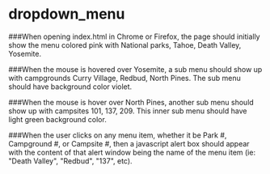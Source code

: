 # dropdown_menu

###When opening index.html in Chrome or Firefox, the page should initially show the
menu colored pink with National parks, Tahoe, Death Valley, Yosemite.

###When the mouse is hovered over Yosemite, a sub menu should show up with campgrounds
Curry Village, Redbud, North Pines. The sub menu should have background color violet.

###When the mouse is hover over North Pines, another sub menu should show up with campsites 101, 137, 209.  This inner sub menu should have light
green background color.

###When the user clicks on any menu item, whether it be Park #, Campground #, or Campsite #,
then a javascript alert box should appear with the content of that alert window
being the name of the menu item (ie: "Death Valley", "Redbud", "137", etc).

